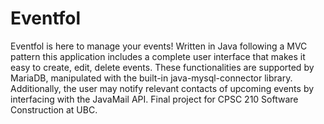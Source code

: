 # Eventfol

Eventfol is here to manage your events! Written in Java following a MVC pattern this application includes a complete user interface that makes it easy to create, edit, delete events. These functionalities are supported by MariaDB, manipulated with the built-in java-mysql-connector library. Additionally, the user may notify relevant contacts of upcoming events by interfacing with the JavaMail API. Final project for CPSC 210 Software Construction at UBC. 
